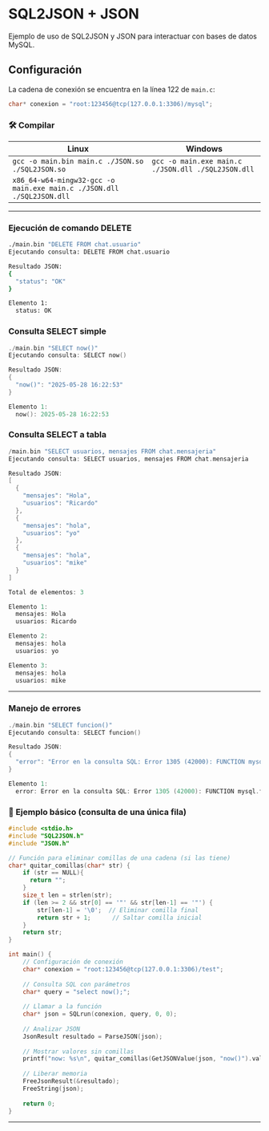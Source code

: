 # SQL2JSON + JSON

Ejemplo de uso de SQL2JSON y JSON para interactuar con bases de datos MySQL.

## Configuración

La cadena de conexión se encuentra en la línea 122 de `main.c`:
```c
char* conexion = "root:123456@tcp(127.0.0.1:3306)/mysql";
```


### 🛠️ Compilar

| Linux | Windows |
| --- | --- |
| `gcc -o main.bin main.c ./JSON.so ./SQL2JSON.so` | `gcc -o main.exe main.c ./JSON.dll ./SQL2JSON.dll` |
| `x86_64-w64-mingw32-gcc -o main.exe main.c ./JSON.dll ./SQL2JSON.dll` |  |

---

### Ejecución de comando DELETE

```bash
./main.bin "DELETE FROM chat.usuario"
Ejecutando consulta: DELETE FROM chat.usuario

Resultado JSON:
{
  "status": "OK"
}

Elemento 1:
  status: OK
```


### Consulta SELECT simple

```C
./main.bin "SELECT now()"
Ejecutando consulta: SELECT now()

Resultado JSON:
{
  "now()": "2025-05-28 16:22:53"
}

Elemento 1:
  now(): 2025-05-28 16:22:53

```


### Consulta SELECT a tabla

```C
/main.bin "SELECT usuarios, mensajes FROM chat.mensajeria"
Ejecutando consulta: SELECT usuarios, mensajes FROM chat.mensajeria

Resultado JSON:
[
  {
    "mensajes": "Hola",
    "usuarios": "Ricardo"
  },
  {
    "mensajes": "hola",
    "usuarios": "yo"
  },
  {
    "mensajes": "hola",
    "usuarios": "mike"
  }
]

Total de elementos: 3

Elemento 1:
  mensajes: Hola
  usuarios: Ricardo

Elemento 2:
  mensajes: hola
  usuarios: yo

Elemento 3:
  mensajes: hola
  usuarios: mike

```

---

### Manejo de errores

```C
./main.bin "SELECT funcion()"
Ejecutando consulta: SELECT funcion()

Resultado JSON:
{
  "error": "Error en la consulta SQL: Error 1305 (42000): FUNCTION mysql.funcion does not exist"
}

Elemento 1:
  error: Error en la consulta SQL: Error 1305 (42000): FUNCTION mysql.funcion does not exist
```




### 🧪 Ejemplo básico (consulta de una única fila)

```C
#include <stdio.h>
#include "SQL2JSON.h"
#include "JSON.h"

// Función para eliminar comillas de una cadena (si las tiene)
char* quitar_comillas(char* str) {
    if (str == NULL){
      return "";  
    } 
    size_t len = strlen(str);
    if (len >= 2 && str[0] == '"' && str[len-1] == '"') {
        str[len-1] = '\0';  // Eliminar comilla final
        return str + 1;      // Saltar comilla inicial
    }
    return str;
}

int main() {
    // Configuración de conexión
    char* conexion = "root:123456@tcp(127.0.0.1:3306)/test";
    
    // Consulta SQL con parámetros
    char* query = "select now();";
        
    // Llamar a la función
    char* json = SQLrun(conexion, query, 0, 0);
    
    // Analizar JSON
    JsonResult resultado = ParseJSON(json);
        
    // Mostrar valores sin comillas
    printf("now: %s\n", quitar_comillas(GetJSONValue(json, "now()").value));
        
    // Liberar memoria
    FreeJsonResult(&resultado);
    FreeString(json);
    
    return 0;
}
```

---
